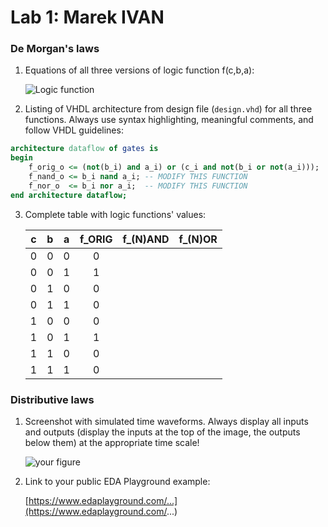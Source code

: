 # Lab 1: Marek IVAN

### De Morgan's laws

1. Equations of all three versions of logic function f(c,b,a):

   ![Logic function](images/equations.png)

2. Listing of VHDL architecture from design file (`design.vhd`) for all three functions. Always use syntax highlighting, meaningful comments, and follow VHDL guidelines:

```vhdl
architecture dataflow of gates is
begin
    f_orig_o <= (not(b_i) and a_i) or (c_i and not(b_i or not(a_i)));
    f_nand_o <= b_i nand a_i; -- MODIFY THIS FUNCTION
    f_nor_o  <= b_i nor a_i;  -- MODIFY THIS FUNCTION
end architecture dataflow;
```

3. Complete table with logic functions' values:

   | **c** | **b** |**a** | **f_ORIG** | **f_(N)AND** | **f_(N)OR** |
   | :-: | :-: | :-: | :-: | :-: | :-: |
   | 0 | 0 | 0 | 0 |  |  |
   | 0 | 0 | 1 | 1 |  |  |
   | 0 | 1 | 0 | 0 |  |  |
   | 0 | 1 | 1 | 0 |  |  |
   | 1 | 0 | 0 | 0 |  |  |
   | 1 | 0 | 1 | 1 |  |  |
   | 1 | 1 | 0 | 0 |  |  |
   | 1 | 1 | 1 | 0 |  |  |

### Distributive laws

1. Screenshot with simulated time waveforms. Always display all inputs and outputs (display the inputs at the top of the image, the outputs below them) at the appropriate time scale!

   ![your figure]()

2. Link to your public EDA Playground example:

   [https://www.edaplayground.com/...](https://www.edaplayground.com/...)
